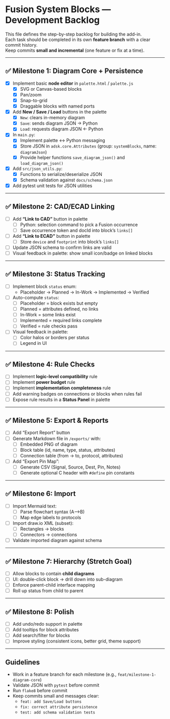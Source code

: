 # Fusion System Blocks — Development Backlog

This file defines the step-by-step backlog for building the add-in.  
Each task should be completed in its own **feature branch** with a clear commit history.  
Keep commits **small and incremental** (one feature or fix at a time).

---

## ✅ Milestone 1: Diagram Core + Persistence
- [x] Implement basic **node editor** in `palette.html` / `palette.js`
  - [x] SVG or Canvas-based blocks
  - [x] Pan/zoom
  - [x] Snap-to-grid
  - [x] Draggable blocks with named ports
- [x] Add **New / Save / Load** buttons in the palette
  - [x] `New`: clears in-memory diagram
  - [x] `Save`: sends diagram JSON → Python
  - [x] `Load`: requests diagram JSON ← Python
- [x] In `main.py`:
  - [x] Implement palette ↔ Python messaging
  - [x] Store JSON in `adsk.core.Attributes` (group: `systemBlocks`, name: `diagramJson`)
  - [x] Provide helper functions `save_diagram_json()` and `load_diagram_json()`
- [x] Add `src/json_utils.py`:
  - [x] Functions to serialize/deserialize JSON
  - [x] Schema validation against `docs/schema.json`
- [x] Add pytest unit tests for JSON utilities

---

## ✅ Milestone 2: CAD/ECAD Linking
- [ ] Add **“Link to CAD”** button in palette
  - [ ] Python: selection command to pick a Fusion occurrence
  - [ ] Save occurrence token and docId into block’s `links[]`
- [ ] Add **“Link to ECAD”** button in palette
  - [ ] Store `device` and `footprint` into block’s `links[]`
- [ ] Update JSON schema to confirm links are valid
- [ ] Visual feedback in palette: show small icon/badge on linked blocks

---

## ✅ Milestone 3: Status Tracking
- [ ] Implement block `status` enum:
  - Placeholder → Planned → In-Work → Implemented → Verified
- [ ] Auto-compute `status`:
  - [ ] Placeholder = block exists but empty
  - [ ] Planned = attributes defined, no links
  - [ ] In-Work = some links exist
  - [ ] Implemented = required links complete
  - [ ] Verified = rule checks pass
- [ ] Visual feedback in palette:
  - [ ] Color halos or borders per status
  - [ ] Legend in UI

---

## ✅ Milestone 4: Rule Checks
- [ ] Implement **logic-level compatibility** rule
- [ ] Implement **power budget** rule
- [ ] Implement **implementation completeness** rule
- [ ] Add warning badges on connections or blocks when rules fail
- [ ] Expose rule results in a **Status Panel** in palette

---

## ✅ Milestone 5: Export & Reports
- [ ] Add “Export Report” button
- [ ] Generate Markdown file in `/exports/` with:
  - [ ] Embedded PNG of diagram
  - [ ] Block table (id, name, type, status, attributes)
  - [ ] Connection table (from → to, protocol, attributes)
- [ ] Add “Export Pin Map”:
  - [ ] Generate CSV (Signal, Source, Dest, Pin, Notes)
  - [ ] Generate optional C header with `#define` pin constants

---

## ✅ Milestone 6: Import
- [ ] Import Mermaid text:
  - [ ] Parse flowchart syntax (A-->B)
  - [ ] Map edge labels to protocols
- [ ] Import draw.io XML (subset):
  - [ ] Rectangles → blocks
  - [ ] Connectors → connections
- [ ] Validate imported diagram against schema

---

## ✅ Milestone 7: Hierarchy (Stretch Goal)
- [ ] Allow blocks to contain **child diagrams**
- [ ] UI: double-click block → drill down into sub-diagram
- [ ] Enforce parent-child interface mapping
- [ ] Roll up status from child to parent

---

## ✅ Milestone 8: Polish
- [ ] Add undo/redo support in palette
- [ ] Add tooltips for block attributes
- [ ] Add search/filter for blocks
- [ ] Improve styling (consistent icons, better grid, theme support)

---

## Guidelines
- Work in a feature branch for each milestone (e.g., `feat/milestone-1-diagram-core`)
- Validate JSON with `pytest` before commit
- Run `flake8` before commit
- Keep commits small and messages clear:
  - `feat: add Save/Load buttons`
  - `fix: correct attribute persistence`
  - `test: add schema validation tests`
